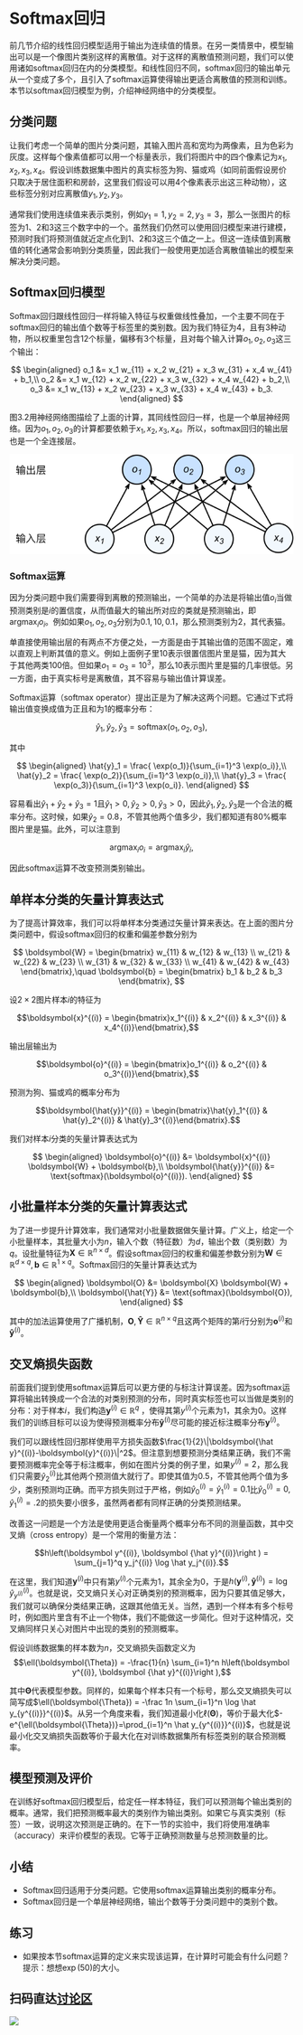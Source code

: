 # Softmax回归

前几节介绍的线性回归模型适用于输出为连续值的情景。在另一类情景中，模型输出可以是一个像图片类别这样的离散值。对于这样的离散值预测问题，我们可以使用诸如softmax回归在内的分类模型。和线性回归不同，softmax回归的输出单元从一个变成了多个，且引入了softmax运算使得输出更适合离散值的预测和训练。本节以softmax回归模型为例，介绍神经网络中的分类模型。


## 分类问题

让我们考虑一个简单的图片分类问题，其输入图片高和宽均为两像素，且为色彩为灰度。这样每个像素值都可以用一个标量表示，我们将图片中的四个像素记为$x_1, x_2, x_3, x_4$。假设训练数据集中图片的真实标签为狗、猫或鸡（如同前面假设房价只取决于居住面积和房龄，这里我们假设可以用4个像素表示出这三种动物），这些标签分别对应离散值$y_1, y_2, y_3$。

通常我们使用连续值来表示类别，例如$y_1=1, y_2=2, y_3=3$，那么一张图片的标签为1、2和3这三个数字中的一个。虽然我们仍然可以使用回归模型来进行建模，预测时我们将预测值就近定点化到1、2和3这三个值之一上。但这一连续值到离散值的转化通常会影响到分类质量，因此我们一般使用更加适合离散值输出的模型来解决分类问题。

## Softmax回归模型

Softmax回归跟线性回归一样将输入特征与权重做线性叠加，一个主要不同在于softmax回归的输出值个数等于标签里的类别数。因为我们特征为4，且有3种动物，所以权重里包含12个标量，偏移有3个标量，且对每个输入计算$o_1, o_2, o_3$这三个输出：

$$
\begin{aligned}
o_1 &= x_1 w_{11} + x_2 w_{21} + x_3 w_{31} + x_4 w_{41} + b_1,\\
o_2 &= x_1 w_{12} + x_2 w_{22} + x_3 w_{32} + x_4 w_{42} + b_2,\\
o_3 &= x_1 w_{13} + x_2 w_{23} + x_3 w_{33} + x_4 w_{43} + b_3.
\end{aligned}
$$


图3.2用神经网络图描绘了上面的计算，其同线性回归一样，也是一个单层神经网络。因为$o_1, o_2, o_3$的计算都要依赖于$x_1, x_2, x_3, x_4$。所以，softmax回归的输出层也是一个全连接层。

![Softmax回归是一个单层神经网络。](../img/softmaxreg.svg)

### Softmax运算

因为分类问题中我们需要得到离散的预测输出，一个简单的办法是将输出值$o_i$当做预测类别是$i$的置信度，从而值最大的输出所对应的类就是预测输出，即$\operatorname*{argmax}_i o_i$。例如如果$o_1,o_2,o_3$分别为$0.1,10,0.1$，那么预测类别为2，其代表猫。

单直接使用输出层的有两点不方便之处，一方面是由于其输出值的范围不固定，难以直观上判断其值的意义。例如上面例子里10表示很置信图片里是猫，因为其大于其他两类100倍。但如果$o_1=o_3=10^3$，那么10表示图片里是猫的几率很低。另一方面，由于真实标号是离散值，其不容易与输出值计算误差。

Softmax运算（softmax operator）提出正是为了解决这两个问题。它通过下式将输出值变换成值为正且和为1的概率分布：

$$\hat{y}_1, \hat{y}_2, \hat{y}_3 = \text{softmax}(o_1, o_2, o_3),$$

其中

$$
\begin{aligned}
\hat{y}_1 = \frac{ \exp(o_1)}{\sum_{i=1}^3 \exp(o_i)},\\
\hat{y}_2 = \frac{ \exp(o_2)}{\sum_{i=1}^3 \exp(o_i)},\\
\hat{y}_3 = \frac{ \exp(o_3)}{\sum_{i=1}^3 \exp(o_i)}.
\end{aligned}
$$

容易看出$\hat{y}_1 + \hat{y}_2 + \hat{y}_3 = 1$且$\hat{y}_1 > 0, \hat{y}_2 > 0, \hat{y}_3 > 0$，因此$\hat{y}_1, \hat{y}_2, \hat{y}_3$是一个合法的概率分布。这时候，如果$\hat y_2=0.8$，不管其他两个值多少，我们都知道有80%概率图片里是猫。此外，可以注意到

$$\operatorname*{argmax}_i o_i = \operatorname*{argmax}_i \hat y_i,$$

因此softmax运算不改变预测类别输出。

## 单样本分类的矢量计算表达式

为了提高计算效率，我们可以将单样本分类通过矢量计算来表达。在上面的图片分类问题中，假设softmax回归的权重和偏差参数分别为

$$
\boldsymbol{W} = 
\begin{bmatrix}
    w_{11} & w_{12} & w_{13} \\
    w_{21} & w_{22} & w_{23} \\
    w_{31} & w_{32} & w_{33} \\
    w_{41} & w_{42} & w_{43}
\end{bmatrix},\quad
\boldsymbol{b} = 
\begin{bmatrix}
    b_1 & b_2 & b_3
\end{bmatrix},
$$



设$2 \times 2$图片样本$i$的特征为

$$\boldsymbol{x}^{(i)} = \begin{bmatrix}x_1^{(i)} & x_2^{(i)} & x_3^{(i)} & x_4^{(i)}\end{bmatrix},$$

输出层输出为

$$\boldsymbol{o}^{(i)} = \begin{bmatrix}o_1^{(i)} & o_2^{(i)} & o_3^{(i)}\end{bmatrix},$$

预测为狗、猫或鸡的概率分布为

$$\boldsymbol{\hat{y}}^{(i)} = \begin{bmatrix}\hat{y}_1^{(i)} & \hat{y}_2^{(i)} & \hat{y}_3^{(i)}\end{bmatrix}.$$


我们对样本$i$分类的矢量计算表达式为

$$
\begin{aligned}
\boldsymbol{o}^{(i)} &= \boldsymbol{x}^{(i)} \boldsymbol{W} + \boldsymbol{b},\\
\boldsymbol{\hat{y}}^{(i)} &= \text{softmax}(\boldsymbol{o}^{(i)}).
\end{aligned}
$$

## 小批量样本分类的矢量计算表达式


为了进一步提升计算效率，我们通常对小批量数据做矢量计算。广义上，给定一个小批量样本，其批量大小为$n$，输入个数（特征数）为$d$，输出个数（类别数）为$q$。设批量特征为$\boldsymbol{X} \in \mathbb{R}^{n \times d}$。假设softmax回归的权重和偏差参数分别为$\boldsymbol{W} \in \mathbb{R}^{d \times q}, \boldsymbol{b} \in \mathbb{R}^{1 \times q}$。Softmax回归的矢量计算表达式为

$$
\begin{aligned}
\boldsymbol{O} &= \boldsymbol{X} \boldsymbol{W} + \boldsymbol{b},\\
\boldsymbol{\hat{Y}} &= \text{softmax}(\boldsymbol{O}),
\end{aligned}
$$

其中的加法运算使用了广播机制，$\boldsymbol{O}, \boldsymbol{\hat{Y}} \in \mathbb{R}^{n \times q}$且这两个矩阵的第$i$行分别为$\boldsymbol{o}^{(i)}$和$\boldsymbol{\hat{y}}^{(i)}$。


## 交叉熵损失函数

前面我们提到使用softmax运算后可以更方便的与标注计算误差。因为softmax运算将输出转换成一个合法的对类别预测的分布，同时真实标签也可以当做是类别的分布：对于样本$i$，我们构造$\boldsymbol{y}^{(i)}\in \mathbb{R}^{q}$ ，使得其第$y^{(i)}$个元素为1，其余为0。这样我们的训练目标可以设为使得预测概率分布$\boldsymbol{\hat y}^{(i)}$尽可能的接近标注概率分布$\boldsymbol{y}^{(i)}$。

我们可以跟线性回归那样使用平方损失函数$\frac{1}{2}\|\boldsymbol{\hat y}^{(i)}-\boldsymbol{y}^{(i)}\|^2$。但注意到想要预测分类结果正确，我们不需要预测概率完全等于标注概率，例如在图片分类的例子里，如果$y^{(i)}=2$，那么我们只需要$\hat y^{(i)}_2$比其他两个预测值大就行了。即使其值为0.5，不管其他两个值为多少，类别预测均正确。而平方损失则过于严格，例如$\hat y^{(i)}_0=\hat y^{(i)}_1=0.1$比$\hat y^{(i)}_0=0, \hat y^{(i)}_1=.2$的损失要小很多，虽然两者都有同样正确的分类预测结果。

改善这一问题是一个方法是使用更适合衡量两个概率分布不同的测量函数，其中交叉熵（cross entropy）是一个常用的衡量方法：

$$h\left(\boldsymbol y^{(i)}, \boldsymbol {\hat y}^{(i)}\right ) = \sum_{j=1}^q y_j^{(i)} \log \hat y_j^{(i)}.$$

在这里，我们知道$\boldsymbol y^{(i)}$中只有第$y^{(i)}$个元素为1，其余全为0，于是$h(\boldsymbol y^{(i)}, \boldsymbol {\hat y}^{(i)}) = \log \hat y_{y^{(i)}}^{(i)}$。也就是说，交叉熵只关心对正确类别的预测概率，因为只要其值足够大，我们就可以确保分类结果正确，这跟其他值无关。当然，遇到一个样本有多个标号时，例如图片里含有不止一个物体，我们不能做这一步简化。但对于这种情况，交叉熵同样只关心对图片中出现的类别的预测概率。



假设训练数据集的样本数为$n$，交叉熵损失函数定义为
$$\ell(\boldsymbol{\Theta}) = -\frac{1}{n} \sum_{i=1}^n h\left(\boldsymbol y^{(i)}, \boldsymbol {\hat y}^{(i)}\right ),$$

其中$\boldsymbol{\Theta}$代表模型参数。同样的，如果每个样本只有一个标号，那么交叉熵损失可以简写成$\ell(\boldsymbol{\Theta}) = -\frac 1n  \sum_{i=1}^n \log \hat y_{y^{(i)}}^{(i)}$。从另一个角度来看，我们知道最小化$\ell(\boldsymbol{\Theta})$，等价于最大化$-e^{\ell(\boldsymbol{\Theta})}=\prod_{i=1}^n \hat y_{y^{(i)}}^{(i)}$，也就是说最小化交叉熵损失函数等价于最大化在对训练数据集所有标签类别的联合预测概率。



## 模型预测及评价

在训练好softmax回归模型后，给定任一样本特征，我们可以预测每个输出类别的概率。通常，我们把预测概率最大的类别作为输出类别。如果它与真实类别（标签）一致，说明这次预测是正确的。在下一节的实验中，我们将使用准确率（accuracy）来评价模型的表现。它等于正确预测数量与总预测数量的比。

## 小结

* Softmax回归适用于分类问题。它使用softmax运算输出类别的概率分布。
* Softmax回归是一个单层神经网络，输出个数等于分类问题中的类别个数。


## 练习

* 如果按本节softmax运算的定义来实现该运算，在计算时可能会有什么问题？提示：想想$\exp(50)$的大小。


## 扫码直达[讨论区](https://discuss.gluon.ai/t/topic/6403)

![](../img/qr_softmax-regression.svg)
